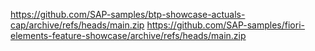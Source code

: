 https://github.com/SAP-samples/btp-showcase-actuals-cap/archive/refs/heads/main.zip
https://github.com/SAP-samples/fiori-elements-feature-showcase/archive/refs/heads/main.zip

